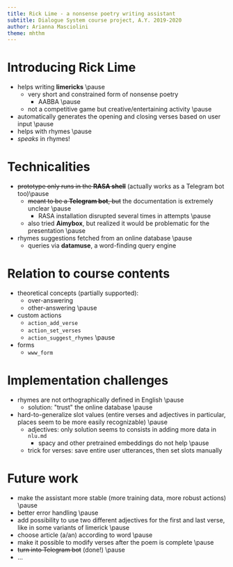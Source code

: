 ```yaml
---
title: Rick Lime - a nonsense poetry writing assistant
subtitle: Dialogue System course project, A.Y. 2019-2020
author: Arianna Masciolini
theme: mhthm
---
```


# Introducing Rick Lime
- helps writing __limericks__ \pause
  - very short and constrained form of nonsense poetry
    - AABBA \pause
  - not a competitive game but creative/entertaining activity \pause
- automatically generates the opening and closing verses based on user input \pause
- helps with rhymes \pause
- _speaks_ in rhymes!

# Technicalities
- ~~prototype only runs in the __RASA shell__~~ (actually works as a Telegram bot too)\pause
  - ~~meant to be a __Telegram bot__, but~~ the documentation is extremely unclear \pause
    - RASA installation disrupted several times in attempts \pause
  - also tried __Aimybox__, but realized it would be problematic for the presentation \pause
- rhymes suggestions fetched from an online database \pause
  - queries via __datamuse__, a word-finding query engine

# Relation to course contents
- theoretical concepts (partially supported):
  - over-answering
  - other-answering \pause
- custom actions
  - `action_add_verse`
  - `action_set_verses`
  - `action_suggest_rhymes` \pause
- forms
  - `www_form`

# Implementation challenges
- rhymes are not orthographically defined in English \pause
  - solution: "trust" the online database \pause
- hard-to-generalize slot values (entire verses and adjectives in particular, places seem to be more easily recognizable) \pause
  - adjectives: only solution seems to consists in adding more data in `nlu.md`
    - spacy and other pretrained embeddings do not help \pause
  - trick for verses: save entire user utterances, then set slots manually

# Future work
- make the assistant more stable (more training data, more robust actions) \pause
- better error handling \pause
- add possibility to use two different adjectives for the first and last verse, like in some variants of limerick \pause
- choose article (a/an) according to word \pause
- make it possible to modify verses after the poem is complete \pause
- ~~turn into Telegram bot~~ (done!) \pause
- ...
